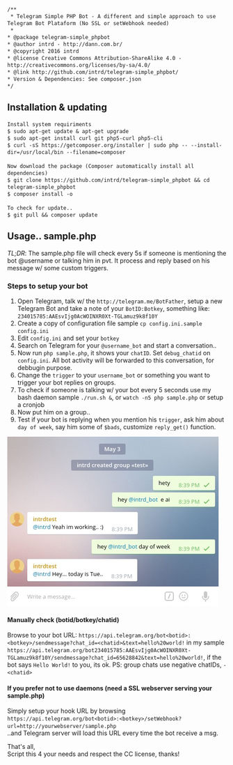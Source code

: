 ```
/**
 * Telegram Simple PHP Bot - A different and simple approach to use Telegram Bot Plataform (No SSL or setWebhook needed)
 * 
* @package telegram-simple_phpbot
* @author intrd - http://dann.com.br/
* @copyright 2016 intrd
* @license Creative Commons Attribution-ShareAlike 4.0 - http://creativecommons.org/licenses/by-sa/4.0/
* @link http://github.com/intrd/telegram-simple_phpbot/
* Version & Dependencies: See composer.json
*/
```
## Installation & updating
```
Install system requiriments 
$ sudo apt-get update & apt-get upgrade
$ sudo apt-get install curl git php5-curl php5-cli
$ curl -sS https://getcomposer.org/installer | sudo php -- --install-dir=/usr/local/bin --filename=composer

Now download the package (Composer automatically install all dependencies)
$ git clone https://github.com/intrd/telegram-simple_phpbot && cd telegram-simple_phpbot
$ composer install -o

To check for update..
$ git pull && composer update
```
## Usage.. sample.php

*TL;DR*: The sample.php file will check every 5s if someone is mentioning the bot @username or talking him in pvt. It process and reply based on his message w/ some custom triggers.

### Steps to setup your bot
1. Open Telegram, talk w/ the `http://telegram.me/BotFather`, setup a new Telegram Bot and take a note of your `BotID:Botkey`, something like: `234015785:AAEsvIjg0AcWOINXR0Xt-TGLamuz9k8f10Y`
2. Create a copy of configuration file sample `cp config.ini.sample config.ini` 
3. Edit `config.ini` and set your `botkey`
4. Search on Telegram for your `@username_bot` and start a conversation.. 
5. Now run `php sample.php`, it shows your `chatID`. Set `debug_chatid` on `config.ini`. All bot activity will be forwarded to this conversation, for debbugin purpose.
6. Change the `trigger` to your `username_bot` or something you want to trigger your bot replies on groups.  
7. To check if someone is talking w/ your bot every 5 seconds use my bash daemon sample `./run.sh &`, or `watch -n5 php sample.php` or setup a cronjob
8. Now put him on a group.. 
9. Test if your bot is replying when you mention his `trigger`, ask him about `day of week`, say him some of `$bads`, customize `reply_get()` function.

![telegram_simple_bot](/imgs/telegram_simple_bot.jpg?raw=true "telegram_simple_bot")

#### Manually check (botid/botkey/chatid) 
Browse to your bot URL: `https://api.telegram.org/bot<botid>:<botkey>/sendmessage?chat_id=<chatid>&text=hello%20world!` in my sample `https://api.telegram.org/bot234015785:AAEsvIjg0AcWOINXR0Xt-TGLamuz9k8f10Y/sendmessage?chat_id=65628842&text=hello%20world!`, if the bot says `Hello World!` to you, its ok. PS: group chats use negative chatIDs, `-<chatid>`

#### If you prefer not to use daemons (need a SSL webserver serving your sample.php)
Simply setup your hook URL by browsing <br/>
`https://api.telegram.org/bot<botid>:<botkey>/setWebhook?url=http://yourwebserver/sample.php` <br/> 
..and Telegram server will load this URL every time the bot receive a msg.

That's all, <br/>
Script this 4 your needs and respect the CC license, thanks!

